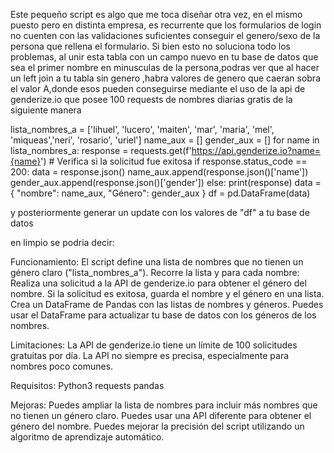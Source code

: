 Este pequeño script es algo que me toca diseñar otra vez, en el mismo puesto pero en distinta empresa, es recurrente que los formularios de login no cuenten con las validaciones suficientes conseguir el genero/sexo de la persona que rellena el formulario.
Si bien esto no soluciona todo los problemas, al unir esta tabla con un campo nuevo en tu base de datos que sea el primer nombre en minusculas de la persona,podras ver que al hacer un left join a tu tabla sin genero ,habra valores de genero que caeran sobra el valor A,donde esos pueden conseguirse mediante el uso de la api de genderize.io que posee 100 requests de nombres diarias gratis de la siguiente manera

lista_nombres_a = ['lihuel', 'lucero', 'maiten', 'mar', 'maria', 'mel', 'miqueas','neri', 'rosario', 'uriel']
name_aux = []
gender_aux = []
for name in lista_nombres_a:
    response = requests.get(f'https://api.genderize.io?name={name}')
    # Verifica si la solicitud fue exitosa
    if response.status_code == 200:
        data = response.json()
        name_aux.append(response.json()['name'])
        gender_aux.append(response.json()['gender'])
    else:
        print(response)
data = { "nombre": name_aux, "Género": gender_aux }
df = pd.DataFrame(data) 

y posteriormente generar un update con los valores de "df" a tu base de datos


en limpio se podria decir:

Funcionamiento:
El script define una lista de nombres que no tienen un género claro ("lista_nombres_a").
Recorre la lista y para cada nombre:
Realiza una solicitud a la API de genderize.io para obtener el género del nombre.
Si la solicitud es exitosa, guarda el nombre y el género en una lista.
Crea un DataFrame de Pandas con las listas de nombres y géneros.
Puedes usar el DataFrame para actualizar tu base de datos con los géneros de los nombres.

Limitaciones:
La API de genderize.io tiene un límite de 100 solicitudes gratuitas por día.
La API no siempre es precisa, especialmente para nombres poco comunes.

Requisitos:
Python3
requests
pandas

Mejoras:
Puedes ampliar la lista de nombres para incluir más nombres que no tienen un género claro.
Puedes usar una API diferente para obtener el género del nombre.
Puedes mejorar la precisión del script utilizando un algoritmo de aprendizaje automático.
